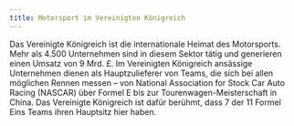 ```yaml
---
title: Motorsport im Vereinigten Königreich
---
```


Das Vereinigte Königreich ist die internationale Heimat des Motorsports. Mehr als 4.500 Unternehmen sind in diesem Sektor tätig und generieren einen Umsatz von 9 Mrd. £. Im Vereinigten Königreich ansässige Unternehmen dienen als Hauptzulieferer von Teams, die sich bei allen möglichen Rennen messen – von National Association for Stock Car Auto Racing (NASCAR) über Formel E bis zur Tourenwagen-Meisterschaft in China. Das Vereinigte Königreich ist dafür berühmt, dass 7 der 11 Formel Eins Teams ihren Hauptsitz hier haben.
